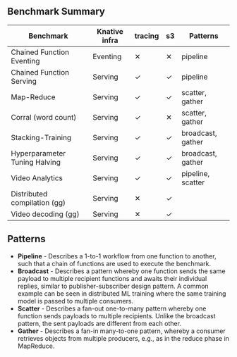 ## Benchmark Summary

| Benchmark                     | Knative infra | tracing | s3   | Patterns |
|-------------------------------|---------------|---------|------|----------|
| Chained Function Eventing     | Eventing      | ✕       | ✕    | pipeline |
| Chained Function Serving      | Serving       | ✓       | ✓    | pipeline |
| Map-Reduce                    | Serving       | ✓       | ✓    | scatter, gather |
| Corral (word count)           | Serving       | ✓       | ✕    | scatter, gather |
| Stacking-Training             | Serving       | ✓       | ✓    | broadcast, gather |
| Hyperparameter Tuning Halving | Serving       | ✓       | ✓    | broadcast, gather |
| Video Analytics               | Serving       | ✓       | ✓    | pipeline, scatter |
| Distributed compilation (gg)  | Serving       | ✕       | ✓    |   |
| Video decoding (gg)           | Serving       | ✕       | ✓    |   |

## Patterns

- **Pipeline** - Describes a 1-to-1 workflow from one function to another, such that a chain of 
functions are used to execute the benchmark.
- **Broadcast** - Describes a pattern whereby one function sends the same payload to multiple
recipient functions and awaits their individual replies, similar to publisher-subscriber design
pattern. A common example can be seen in distributed ML training where the same training model is
passed to multiple consumers.
- **Scatter** - Describes a fan-out one-to-many pattern whereby one function sends payloads to
multiple recipients. Unlike the broadcast pattern, the sent payloads are different from each other.
- **Gather** - Describes a fan-in many-to-one pattern, whereby a consumer retrieves objects from 
multiple producers, e.g., as in the reduce phase in MapReduce.